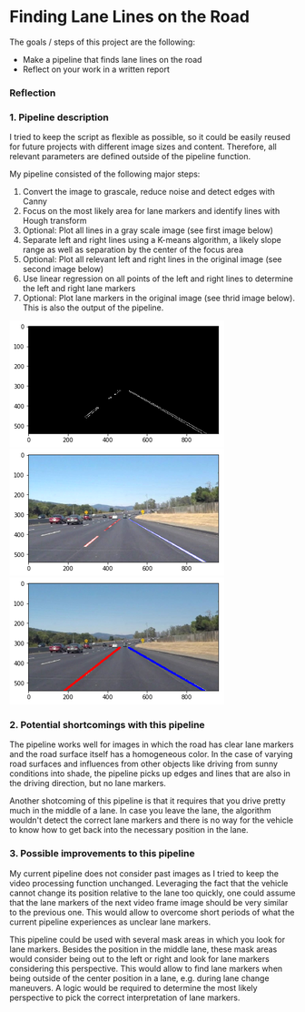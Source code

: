 # **Finding Lane Lines on the Road** 

The goals / steps of this project are the following:
* Make a pipeline that finds lane lines on the road
* Reflect on your work in a written report


### Reflection


### 1. Pipeline description

I tried to keep the script as flexible as possible, so it could be easily reused for future projects with different image sizes and content. Therefore, all relevant parameters are defined outside of the pipeline function.

My pipeline consisted of the following major steps:

1. Convert the image to grascale, reduce noise and detect edges with Canny
1. Focus on the most likely area for lane markers and identify lines with Hough transform
1. Optional: Plot all lines in a gray scale image (see first image below)
1. Separate left and right lines using a K-means algorithm, a likely slope range as well as separation by the center of the focus area
1. Optional: Plot all relevant left and right lines in the original image (see second image below)
1. Use linear regression on all points of the left and right lines to determine the left and right lane markers
1. Optional: Plot lane markers in the original image (see thrid image below). This is also the output of the pipeline.

![First image](https://github.com/CyberAMS/CarND-LaneLines-P1/blob/master/output_16_1.png "First image")
![Second image](https://github.com/CyberAMS/CarND-LaneLines-P1/blob/master/output_16_3.png "Second image")
![Third image](https://github.com/CyberAMS/CarND-LaneLines-P1/blob/master/output_16_4.png "Third image")


### 2. Potential shortcomings with this pipeline

The pipeline works well for images in which the road has clear lane markers and the road surface itself has a homogeneous color. In the case of varying road surfaces and influences from other objects like driving from sunny conditions into shade, the pipeline picks up edges and lines that are also in the driving direction, but no lane markers.

Another shotcoming of this pipeline is that it requires that you drive pretty much in the middle of a lane. In case you leave the lane, the algorithm wouldn't detect the correct lane markers and there is no way for the vehicle to know how to get back into the necessary position in the lane.


### 3. Possible improvements to this pipeline

My current pipeline does not consider past images as I tried to keep the video processing function unchanged. Leveraging the fact that the vehicle cannot change its position relative to the lane too quickly, one could assume that the lane markers of the next video frame image should be very similar to the previous one. This would allow to overcome short periods of what the current pipeline experiences as unclear lane markers.

This pipeline could be used with several mask areas in which you look for lane markers. Besides the position in the middle lane, these mask areas would consider being out to the left or right and look for lane markers considering this perspective. This would allow to find lane markers when being outside of the center position in a lane, e.g. during lane change maneuvers. A logic would be required to determine the most likely perspective to pick the correct interpretation of lane markers.